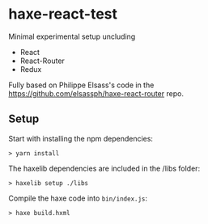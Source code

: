 # haxe-react-test

Minimal experimental setup  uncluding

- React
- React-Router
- Redux

Fully based on Philippe Elsass's code in the https://github.com/elsassph/haxe-react-router repo.

## Setup

Start with installing the npm dependencies:

```> yarn install```

The haxelib dependencies are included in the /libs folder:

```> haxelib setup ./libs```

Compile the haxe code into `bin/index.js`:

```> haxe build.hxml```






